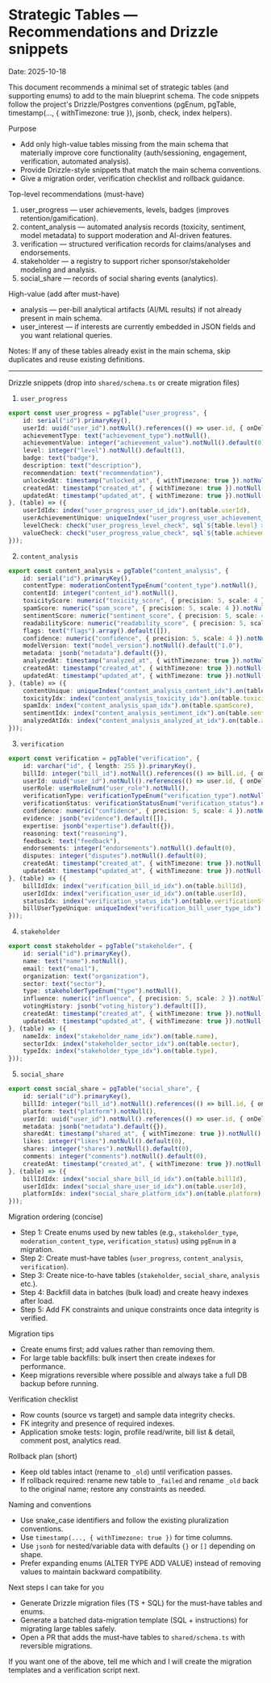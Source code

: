# Strategic Tables — Recommendations and Drizzle snippets

Date: 2025-10-18

This document recommends a minimal set of strategic tables (and supporting enums) to add to the main blueprint schema. The code snippets follow the project's Drizzle/Postgres conventions (pgEnum, pgTable, timestamp(..., { withTimezone: true }), jsonb, check, index helpers).

Purpose

- Add only high-value tables missing from the main schema that materially improve core functionality (auth/sessioning, engagement, verification, automated analysis).
- Provide Drizzle-style snippets that match the main schema conventions.
- Give a migration order, verification checklist and rollback guidance.

Top-level recommendations (must-have)

1. user_progress — user achievements, levels, badges (improves retention/gamification).
2. content_analysis — automated analysis records (toxicity, sentiment, model metadata) to support moderation and AI-driven features.
3. verification — structured verification records for claims/analyses and endorsements.
4. stakeholder — a registry to support richer sponsor/stakeholder modeling and analysis.
5. social_share — records of social sharing events (analytics).

High-value (add after must-have)

- analysis — per-bill analytical artifacts (AI/ML results) if not already present in main schema.
- user_interest — if interests are currently embedded in JSON fields and you want relational queries.

Notes: If any of these tables already exist in the main schema, skip duplicates and reuse existing definitions.

---

Drizzle snippets (drop into `shared/schema.ts` or create migration files)

1. `user_progress`

```ts
export const user_progress = pgTable("user_progress", {
    id: serial("id").primaryKey(),
    userId: uuid("user_id").notNull().references(() => user.id, { onDelete: "cascade" }),
    achievementType: text("achievement_type").notNull(),
    achievementValue: integer("achievement_value").notNull().default(0),
    level: integer("level").notNull().default(1),
    badge: text("badge"),
    description: text("description"),
    recommendation: text("recommendation"),
    unlockedAt: timestamp("unlocked_at", { withTimezone: true }).notNull().defaultNow(),
    createdAt: timestamp("created_at", { withTimezone: true }).notNull().defaultNow(),
    updatedAt: timestamp("updated_at", { withTimezone: true }).notNull().defaultNow(),
}, (table) => ({
    userIdIdx: index("user_progress_user_id_idx").on(table.userId),
    userAchievementUnique: uniqueIndex("user_progress_user_achievement_idx").on(table.userId, table.achievementType),
    levelCheck: check("user_progress_level_check", sql`${table.level} >= 1`),
    valueCheck: check("user_progress_value_check", sql`${table.achievementValue} >= 0`),
}));
```

2. `content_analysis`

```ts
export const content_analysis = pgTable("content_analysis", {
    id: serial("id").primaryKey(),
    contentType: moderationContentTypeEnum("content_type").notNull(),
    contentId: integer("content_id").notNull(),
    toxicityScore: numeric("toxicity_score", { precision: 5, scale: 4 }).notNull().default("0"),
    spamScore: numeric("spam_score", { precision: 5, scale: 4 }).notNull().default("0"),
    sentimentScore: numeric("sentiment_score", { precision: 5, scale: 4 }).notNull().default("0.5"),
    readabilityScore: numeric("readability_score", { precision: 5, scale: 4 }).notNull().default("0.5"),
    flags: text("flags").array().default([]),
    confidence: numeric("confidence", { precision: 5, scale: 4 }).notNull().default("0.8"),
    modelVersion: text("model_version").notNull().default("1.0"),
    metadata: jsonb("metadata").default({}),
    analyzedAt: timestamp("analyzed_at", { withTimezone: true }).notNull().defaultNow(),
    createdAt: timestamp("created_at", { withTimezone: true }).notNull().defaultNow(),
    updatedAt: timestamp("updated_at", { withTimezone: true }).notNull().defaultNow(),
}, (table) => ({
    contentUnique: uniqueIndex("content_analysis_content_idx").on(table.contentType, table.contentId),
    toxicityIdx: index("content_analysis_toxicity_idx").on(table.toxicityScore),
    spamIdx: index("content_analysis_spam_idx").on(table.spamScore),
    sentimentIdx: index("content_analysis_sentiment_idx").on(table.sentimentScore),
    analyzedAtIdx: index("content_analysis_analyzed_at_idx").on(table.analyzedAt),
}));
```

3. `verification`

```ts
export const verification = pgTable("verification", {
    id: varchar("id", { length: 255 }).primaryKey(),
    billId: integer("bill_id").notNull().references(() => bill.id, { onDelete: "cascade" }),
    userId: uuid("user_id").notNull().references(() => user.id, { onDelete: "cascade" }),
    userRole: userRoleEnum("user_role").notNull(),
    verificationType: verificationTypeEnum("verification_type").notNull(),
    verificationStatus: verificationStatusEnum("verification_status").notNull().default("pending"),
    confidence: numeric("confidence", { precision: 5, scale: 4 }).notNull().default("0"),
    evidence: jsonb("evidence").default([]),
    expertise: jsonb("expertise").default({}),
    reasoning: text("reasoning"),
    feedback: text("feedback"),
    endorsements: integer("endorsements").notNull().default(0),
    disputes: integer("disputes").notNull().default(0),
    createdAt: timestamp("created_at", { withTimezone: true }).notNull().defaultNow(),
    updatedAt: timestamp("updated_at", { withTimezone: true }).notNull().defaultNow(),
}, (table) => ({
    billIdIdx: index("verification_bill_id_idx").on(table.billId),
    userIdIdx: index("verification_user_id_idx").on(table.userId),
    statusIdx: index("verification_status_idx").on(table.verificationStatus),
    billUserTypeUnique: uniqueIndex("verification_bill_user_type_idx").on(table.billId, table.userId, table.verificationType),
}));
```

4. `stakeholder`

```ts
export const stakeholder = pgTable("stakeholder", {
    id: serial("id").primaryKey(),
    name: text("name").notNull(),
    email: text("email"),
    organization: text("organization"),
    sector: text("sector"),
    type: stakeholderTypeEnum("type").notNull(),
    influence: numeric("influence", { precision: 5, scale: 2 }).notNull().default("0.00"),
    votingHistory: jsonb("voting_history").default([]),
    createdAt: timestamp("created_at", { withTimezone: true }).notNull().defaultNow(),
    updatedAt: timestamp("updated_at", { withTimezone: true }).notNull().defaultNow(),
}, (table) => ({
    nameIdx: index("stakeholder_name_idx").on(table.name),
    sectorIdx: index("stakeholder_sector_idx").on(table.sector),
    typeIdx: index("stakeholder_type_idx").on(table.type),
}));
```

5. `social_share`

```ts
export const social_share = pgTable("social_share", {
    id: serial("id").primaryKey(),
    billId: integer("bill_id").notNull().references(() => bill.id, { onDelete: "cascade" }),
    platform: text("platform").notNull(),
    userId: uuid("user_id").notNull().references(() => user.id, { onDelete: "cascade" }),
    metadata: jsonb("metadata").default({}),
    sharedAt: timestamp("shared_at", { withTimezone: true }).notNull().defaultNow(),
    likes: integer("likes").notNull().default(0),
    shares: integer("shares").notNull().default(0),
    comments: integer("comments").notNull().default(0),
    createdAt: timestamp("created_at", { withTimezone: true }).notNull().defaultNow(),
}, (table) => ({
    billIdIdx: index("social_share_bill_id_idx").on(table.billId),
    userIdIdx: index("social_share_user_id_idx").on(table.userId),
    platformIdx: index("social_share_platform_idx").on(table.platform),
}));
```

Migration ordering (concise)

- Step 1: Create enums used by new tables (e.g., `stakeholder_type`, `moderation_content_type`, `verification_status`) using `pgEnum` in a migration.
- Step 2: Create must-have tables (`user_progress`, `content_analysis`, `verification`).
- Step 3: Create nice-to-have tables (`stakeholder`, `social_share`, `analysis` etc.).
- Step 4: Backfill data in batches (bulk load) and create heavy indexes after load.
- Step 5: Add FK constraints and unique constraints once data integrity is verified.

Migration tips

- Create enums first; add values rather than removing them.
- For large table backfills: bulk insert then create indexes for performance.
- Keep migrations reversible where possible and always take a full DB backup before running.

Verification checklist

- Row counts (source vs target) and sample data integrity checks.
- FK integrity and presence of required indexes.
- Application smoke tests: login, profile read/write, bill list & detail, comment post, analytics read.

Rollback plan (short)

- Keep old tables intact (rename to `_old`) until verification passes.
- If rollback required: rename new table to `_failed` and rename `_old` back to the original name; restore any constraints as needed.

Naming and conventions

- Use snake_case identifiers and follow the existing pluralization conventions.
- Use `timestamp(..., { withTimezone: true })` for time columns.
- Use `jsonb` for nested/variable data with defaults `{}` or `[]` depending on shape.
- Prefer expanding enums (ALTER TYPE ADD VALUE) instead of removing values to maintain backward compatibility.

Next steps I can take for you

- Generate Drizzle migration files (TS + SQL) for the must-have tables and enums.
- Generate a batched data-migration template (SQL + instructions) for migrating large tables safely.
- Open a PR that adds the must-have tables to `shared/schema.ts` with reversible migrations.

If you want one of the above, tell me which and I will create the migration templates and a verification script next.


